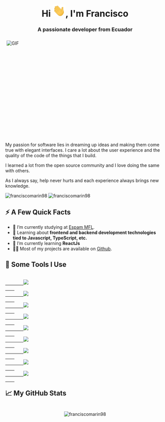 <h1 align="center">Hi <img src="https://raw.githubusercontent.com/ABSphreak/ABSphreak/master/gifs/Hi.gif" width="40px" />, I'm Francisco</h1>
<h3 align="center">A passionate developer from Ecuador</h3>
<p align="left" style="margin-top: 25px">

<img align="right" alt="GIF" src="https://github.com/abhisheknaiidu/abhisheknaiidu/blob/master/code.gif?raw=true" width="500" height="320" style="margin-left: 50px;" />

My passion for software lies in dreaming up ideas and making them come true with elegant interfaces. I care a lot about the user experience and the quality of the code of the things that I build.

I learned a lot from the open source community and I love doing the same with others.

As I always say, help never hurts and each experience always brings new knowledge.
<p align="left"> 
    <img src="https://komarev.com/ghpvc/?username=franciscomarin98" alt="franciscomarin98" /> 
    <img src="https://img.shields.io/github/followers/franciscomarin98?label=follow&style=social" alt="franciscomarin98" />
</p>

<h2>⚡️ A Few Quick Facts</h2>
<ul>
<li>🔭 I’m currently studying at <a href="http://espam.edu.ec/">Espam MFL</a>.</li>
<li>🧐 Learning about <strong>frontend and backend development technologies tied to Javascript, TypeScript, etc.</strong></li>
<li>🌱 I’m currently learning <strong>ReactJs</strong> </li>
<li>👨‍💻 Most of my projects are available on <a href="https://github.com/franciscomarin98">Github</a>.</li>
</ul>

<h2>🚀 Some Tools I Use </h2>
<p align="left">

<a href="#" alt="angular">
    <code>
        <img height="40" src="https://www.vectorlogo.zone/logos/angular/angular-ar21.svg">
    </code>
</a>
<a href="#" alt="react">
    <code>
        <img height="40" src="https://www.vectorlogo.zone/logos/reactjs/reactjs-ar21.svg">
    </code>
</a>
<a href="#" alt="node">
    <code>
        <img height="40" src="https://www.vectorlogo.zone/logos/nodejs/nodejs-ar21.svg">
    </code>
</a>
<a href="#" alt="express">
    <code>
        <img height="40" src="https://www.vectorlogo.zone/logos/expressjs/expressjs-ar21.svg">
    </code>
</a>
<a href="#" alt="laravel">
    <code>
        <img height="40" src="https://www.vectorlogo.zone/logos/laravel/laravel-ar21.svg">
    </code>
</a>
<a href="#" alt="nest">
    <code>
        <img height="40" src="https://www.vectorlogo.zone/logos/nestjs/nestjs-ar21.svg">
    </code>
</a>
<a href="#" alt="ionic">
    <code>
        <img height="40" src="https://www.vectorlogo.zone/logos/ionicframework/ionicframework-ar21.svg">
    </code>
</a>
<a href="#" alt="heroku">
    <code>
        <img height="40" src="https://www.vectorlogo.zone/logos/heroku/heroku-ar21.svg">
    </code>
</a>
<a href="#" alt="netlify">
    <code>
        <img height="40" src="https://www.vectorlogo.zone/logos/netlify/netlify-ar21.svg">
    </code>
</a>
<!-- badge_plugin_start -->

<h2 style="margin-top: 20px">
    📈 My GitHub Stats
</h2>

<p align="center"> <img src="https://github-readme-stats.vercel.app/api?username=franciscomarin98&show_icons=true&theme=gotham" alt="franciscomarin98" style="margin-top: 20px" />
